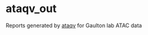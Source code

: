 # ataqv_out
Reports generated by [ataqv](https://github.com/ParkerLab/ataqv) for Gaulton lab ATAC data

